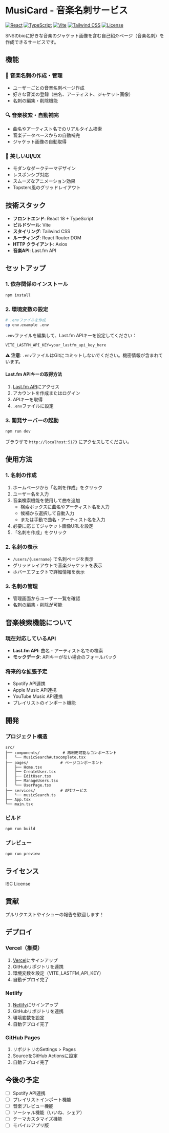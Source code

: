 # MusiCard - 音楽名刺サービス

[![React](https://img.shields.io/badge/React-18.2.0-61DAFB?logo=react)](https://reactjs.org/)
[![TypeScript](https://img.shields.io/badge/TypeScript-5.2.2-3178C6?logo=typescript)](https://www.typescriptlang.org/)
[![Vite](https://img.shields.io/badge/Vite-4.5.0-646CFF?logo=vite)](https://vitejs.dev/)
[![Tailwind CSS](https://img.shields.io/badge/Tailwind_CSS-3.3.5-38B2AC?logo=tailwind-css)](https://tailwindcss.com/)
[![License](https://img.shields.io/badge/License-ISC-blue.svg)](LICENSE)

SNSのbioに好きな音楽のジャケット画像を含む自己紹介ページ（音楽名刺）を作成できるサービスです。

## 機能

### 🎵 音楽名刺の作成・管理
- ユーザーごとの音楽名刺ページ作成
- 好きな音楽の登録（曲名、アーティスト、ジャケット画像）
- 名刺の編集・削除機能

### 🔍 音楽検索・自動補完
- 曲名やアーティスト名でのリアルタイム検索
- 音楽データベースからの自動補完
- ジャケット画像の自動取得

### 🎨 美しいUI/UX
- モダンなダークテーマデザイン
- レスポンシブ対応
- スムーズなアニメーション効果
- Topsters風のグリッドレイアウト

## 技術スタック

- **フロントエンド**: React 18 + TypeScript
- **ビルドツール**: Vite
- **スタイリング**: Tailwind CSS
- **ルーティング**: React Router DOM
- **HTTP クライアント**: Axios
- **音楽API**: Last.fm API

## セットアップ

### 1. 依存関係のインストール
```bash
npm install
```

### 2. 環境変数の設定
```bash
# .envファイルを作成
cp env.example .env
```

`.env`ファイルを編集して、Last.fm APIキーを設定してください：
```
VITE_LASTFM_API_KEY=your_lastfm_api_key_here
```

**⚠️ 注意**: `.env`ファイルはGitにコミットしないでください。機密情報が含まれています。

#### Last.fm APIキーの取得方法
1. [Last.fm API](https://www.last.fm/api/account/create)にアクセス
2. アカウントを作成またはログイン
3. APIキーを取得
4. `.env`ファイルに設定

### 3. 開発サーバーの起動
```bash
npm run dev
```

ブラウザで `http://localhost:5173` にアクセスしてください。

## 使用方法

### 1. 名刺の作成
1. ホームページから「名刺を作成」をクリック
2. ユーザー名を入力
3. 音楽検索機能を使用して曲を追加
   - 検索ボックスに曲名やアーティスト名を入力
   - 候補から選択して自動入力
   - または手動で曲名・アーティスト名を入力
4. 必要に応じてジャケット画像URLを設定
5. 「名刺を作成」をクリック

### 2. 名刺の表示
- `/users/{username}` で名刺ページを表示
- グリッドレイアウトで音楽ジャケットを表示
- ホバーエフェクトで詳細情報を表示

### 3. 名刺の管理
- 管理画面からユーザー一覧を確認
- 名刺の編集・削除が可能

## 音楽検索機能について

### 現在対応しているAPI
- **Last.fm API**: 曲名・アーティスト名での検索
- **モックデータ**: APIキーがない場合のフォールバック

### 将来的な拡張予定
- Spotify API連携
- Apple Music API連携
- YouTube Music API連携
- プレイリストのインポート機能

## 開発

### プロジェクト構造
```
src/
├── components/          # 再利用可能なコンポーネント
│   └── MusicSearchAutocomplete.tsx
├── pages/              # ページコンポーネント
│   ├── Home.tsx
│   ├── CreateUser.tsx
│   ├── EditUser.tsx
│   ├── ManageUsers.tsx
│   └── UserPage.tsx
├── services/           # APIサービス
│   └── musicSearch.ts
├── App.tsx
└── main.tsx
```

### ビルド
```bash
npm run build
```

### プレビュー
```bash
npm run preview
```

## ライセンス

ISC License

## 貢献

プルリクエストやイシューの報告を歓迎します！

## デプロイ

### Vercel（推奨）
1. [Vercel](https://vercel.com)にサインアップ
2. GitHubリポジトリを連携
3. 環境変数を設定（VITE_LASTFM_API_KEY）
4. 自動デプロイ完了

### Netlify
1. [Netlify](https://netlify.com)にサインアップ
2. GitHubリポジトリを連携
3. 環境変数を設定
4. 自動デプロイ完了

### GitHub Pages
1. リポジトリのSettings > Pages
2. SourceをGitHub Actionsに設定
3. 自動デプロイ完了

## 今後の予定

- [ ] Spotify API連携
- [ ] プレイリストインポート機能
- [ ] 音楽プレビュー機能
- [ ] ソーシャル機能（いいね、シェア）
- [ ] テーマカスタマイズ機能
- [ ] モバイルアプリ版 